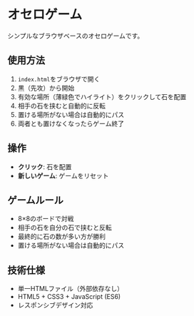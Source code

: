 # オセロゲーム

シンプルなブラウザベースのオセロゲームです。

## 使用方法

1. `index.html`をブラウザで開く
2. 黒（先攻）から開始
3. 有効な場所（薄緑色でハイライト）をクリックして石を配置
4. 相手の石を挟むと自動的に反転
5. 置ける場所がない場合は自動的にパス
6. 両者とも置けなくなったらゲーム終了

## 操作

- **クリック**: 石を配置
- **新しいゲーム**: ゲームをリセット

## ゲームルール

- 8×8のボードで対戦
- 相手の石を自分の石で挟むと反転
- 最終的に石の数が多い方が勝利
- 置ける場所がない場合は自動的にパス

## 技術仕様

- 単一HTMLファイル（外部依存なし）
- HTML5 + CSS3 + JavaScript (ES6)
- レスポンシブデザイン対応
